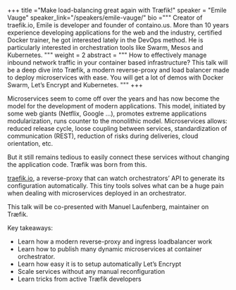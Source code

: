 +++
title ="Make load-balancing great again with Træfik!"
speaker = "Emile Vauge"
speaker_link="/speakers/emile-vauge/"
bio ="""
Creator of traefik.io, Emile is developer and founder of containo.us. More than 10 years experience developing applications for the web and the industry, certified Docker trainer, he got interested lately in the DevOps method. He is particularly interested in orchestration tools like Swarm, Mesos and Kubernetes.
"""
weight = 2
abstract = """
How to effectively manage inbound network traffic in your container based infrastructure? This talk will be a deep dive into Træfik, a modern reverse-proxy and load balancer made to deploy microservices with ease. You will get a lot of demos with Docker Swarm, Let’s Encrypt and Kubernetes.
"""
+++

Microservices seem to come off over the years and has now become the model for the development of modern applications. This model, initiated by some web giants (Netflix, Google …), promotes extreme applications modularization, runs counter to the monolithic model. Microservices allows: reduced release cycle, loose coupling between services, standardization of communication (REST), reduction of risks during deliveries, cloud orientation, etc.

But it still remains tedious to easily connect these services without changing the application code. Træfik was born from this.

[traefik.io](https://traefik.io), a reverse-proxy that can watch orchestrators’ API to generate its configuration automatically. This tiny tools solves what can be a huge pain when dealing with microservices deployed in an orchestrator.

This talk will be co-presented with Manuel Laufenberg, maintainer on Træfik.

Key takeaways:
* Learn how a modern reverse-proxy and ingress loadbalancer work
* Learn how to publish many dynamic microservices at container orchestrator.
* Learn how easy it is to setup automatically Let’s Encrypt
* Scale services without any manual reconfiguration
* Learn tricks from active Træfik developers
